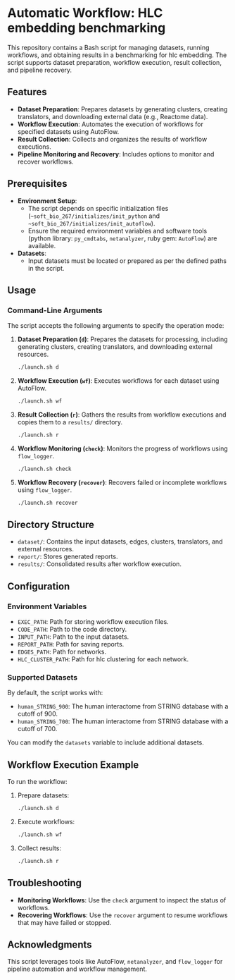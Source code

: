 # Automatic Workflow: HLC embedding benchmarking

This repository contains a Bash script for managing datasets, running workflows, and obtaining results in a benchmarking for hlc embedding. The script supports dataset preparation, workflow execution, result collection, and pipeline recovery.

## Features

- **Dataset Preparation**: Prepares datasets by generating clusters, creating translators, and downloading external data (e.g., Reactome data).
- **Workflow Execution**: Automates the execution of workflows for specified datasets using AutoFlow.
- **Result Collection**: Collects and organizes the results of workflow executions.
- **Pipeline Monitoring and Recovery**: Includes options to monitor and recover workflows.

## Prerequisites

- **Environment Setup**:
  - The script depends on specific initialization files (`~soft_bio_267/initializes/init_python` and `~soft_bio_267/initializes/init_autoflow`).
  - Ensure the required environment variables and software tools (python library: `py_cmdtabs`, `netanalyzer`, ruby gem: `AutoFlow`) are available.
- **Datasets**:
  - Input datasets must be located or prepared as per the defined paths in the script.

## Usage

### Command-Line Arguments

The script accepts the following arguments to specify the operation mode:

1. **Dataset Preparation (`d`)**:
   Prepares the datasets for processing, including generating clusters, creating translators, and downloading external resources.
   ```bash
   ./launch.sh d
   ```

2. **Workflow Execution (`wf`)**:
   Executes workflows for each dataset using AutoFlow.
   ```bash
   ./launch.sh wf
   ```

3. **Result Collection (`r`)**:
   Gathers the results from workflow executions and copies them to a `results/` directory.
   ```bash
   ./launch.sh r
   ```

4. **Workflow Monitoring (`check`)**:
   Monitors the progress of workflows using `flow_logger`.
   ```bash
   ./launch.sh check
   ```

5. **Workflow Recovery (`recover`)**:
   Recovers failed or incomplete workflows using `flow_logger`.
   ```bash
   ./launch.sh recover
   ```

## Directory Structure

- `dataset/`: Contains the input datasets, edges, clusters, translators, and external resources.
- `report/`: Stores generated reports.
- `results/`: Consolidated results after workflow execution.

## Configuration

### Environment Variables

- `EXEC_PATH`: Path for storing workflow execution files.
- `CODE_PATH`: Path to the code directory.
- `INPUT_PATH`: Path to the input datasets.
- `REPORT_PATH`: Path for saving reports.
- `EDGES_PATH`: Path for networks.
- `HLC_CLUSTER_PATH`: Path for hlc clustering for each network.

### Supported Datasets

By default, the script works with:
- `human_STRING_900`: The human interactome from STRING database with a cutoff of 900.
- `human_STRING_700`: The human interactome from STRING database with a cutoff of 700.

You can modify the `datasets` variable to include additional datasets.

## Workflow Execution Example

To run the workflow:
1. Prepare datasets:
   ```bash
   ./launch.sh d
   ```
2. Execute workflows:
   ```bash
   ./launch.sh wf
   ```
3. Collect results:
   ```bash
   ./launch.sh r
   ```

## Troubleshooting

- **Monitoring Workflows**: Use the `check` argument to inspect the status of workflows.
- **Recovering Workflows**: Use the `recover` argument to resume workflows that may have failed or stopped.

## Acknowledgments

This script leverages tools like AutoFlow, `netanalyzer`, and `flow_logger` for pipeline automation and workflow management.



